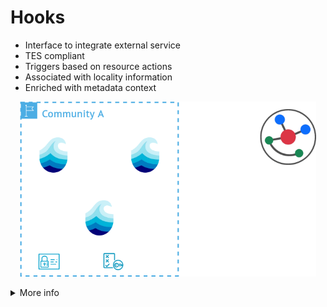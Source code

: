# Hooks

<div class="flex flex-row gap-2 m-t-2 m-b-12">
  <div class="flex flex-col p-x-6 aruna-border rounded-4 text-2xl justify-center">

  <ul class="flex flex-col gap-12" style="">
    <!-- <li>Disclaimer: Unimplemented</li> -->
    <li>Interface to integrate external service</li>
    <li>TES compliant</li>
    <li>Triggers based on resource actions</li>
    <li>Associated with locality information</li>
    <li>Enriched with metadata context</li>
  </ul>

  </div>
  <div class="flex flex-col flex-50" style="padding: 0 15px;">
    <p align="center">
      <img src="../assets/images/hooks.drawio.png"/>
    </p>
  </div>
</div>

<details>
  <summary class="w-60 m-t-24 m-b-12 p-b-8 accordion-border text-2xl font-bold">More info</summary>

  <div class="flex flex-col aruna-border rounded-8 p-x-8 text-xl">

  With hooks users can define actions that can trigger task execution of external TES services.
  Within the p2p network, specific nodes can be associated with specific compute resources, that can
  automatically trigger workflow executions. This powerful integration can efficiently route
  workflow jobs to the nearest compute resource to allow for data-to-compute patterns. Each job can
  be enriched with metadata information coming from the triggering resource action, helping to not
  only enrich metadata and data with provencance information, but also helping workflows to carry
  metadata information to external services.

  </div>
</details>
